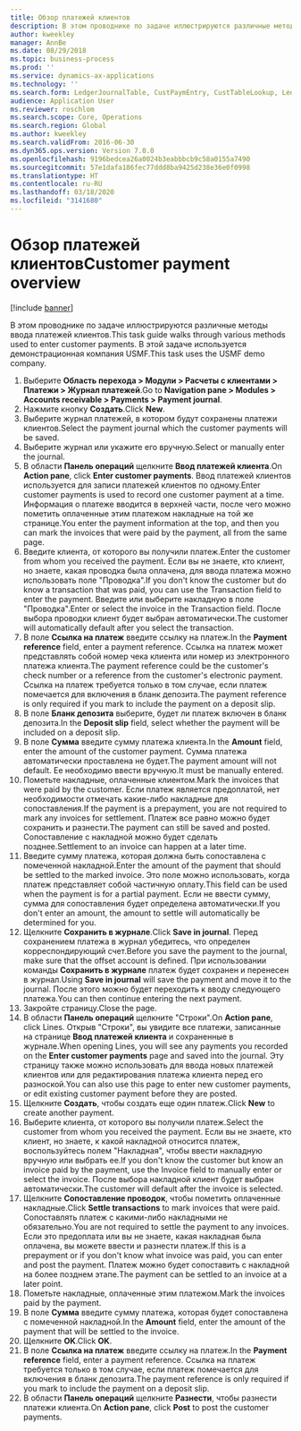 ```yaml
---
title: Обзор платежей клиентов
description: В этом проводнике по задаче иллюстрируются различные методы ввода платежей клиентов.
author: kweekley
manager: AnnBe
ms.date: 08/29/2018
ms.topic: business-process
ms.prod: ''
ms.service: dynamics-ax-applications
ms.technology: ''
ms.search.form: LedgerJournalTable, CustPaymEntry, CustTableLookup, LedgerJournalTransCustPaym, CustOpenTrans, BankAccountTableLookUp
audience: Application User
ms.reviewer: roschlom
ms.search.scope: Core, Operations
ms.search.region: Global
ms.author: kweekley
ms.search.validFrom: 2016-06-30
ms.dyn365.ops.version: Version 7.0.0
ms.openlocfilehash: 9196bedcea26a0024b3eabbbcb9c58a0155a7490
ms.sourcegitcommit: 57e1dafa186fec77ddd8ba9425d238e36e0f0998
ms.translationtype: HT
ms.contentlocale: ru-RU
ms.lasthandoff: 03/18/2020
ms.locfileid: "3141680"
---
```

# <a name="customer-payment-overview"></a><span data-ttu-id="83835-103">Обзор платежей клиентов</span><span class="sxs-lookup"><span data-stu-id="83835-103">Customer payment overview</span></span>

[!include [banner](../../includes/banner.md)]

<span data-ttu-id="83835-104">В этом проводнике по задаче иллюстрируются различные методы ввода платежей клиентов.</span><span class="sxs-lookup"><span data-stu-id="83835-104">This task guide walks through various methods used to enter customer payments.</span></span> <span data-ttu-id="83835-105">В этой задаче используется демонстрационная компания USMF.</span><span class="sxs-lookup"><span data-stu-id="83835-105">This task uses the USMF demo company.</span></span>

1. <span data-ttu-id="83835-106">Выберите **Область перехода > Модули > Расчеты с клиентами > Платежи > Журнал платежей**.</span><span class="sxs-lookup"><span data-stu-id="83835-106">Go to **Navigation pane > Modules > Accounts receivable > Payments > Payment journal**.</span></span>
2. <span data-ttu-id="83835-107">Нажмите кнопку **Создать**.</span><span class="sxs-lookup"><span data-stu-id="83835-107">Click **New**.</span></span>
3. <span data-ttu-id="83835-108">Выберите журнал платежей, в котором будут сохранены платежи клиентов.</span><span class="sxs-lookup"><span data-stu-id="83835-108">Select the payment journal which the customer payments will be saved.</span></span>
4. <span data-ttu-id="83835-109">Выберите журнал или укажите его вручную.</span><span class="sxs-lookup"><span data-stu-id="83835-109">Select or manually enter the journal.</span></span>
5. <span data-ttu-id="83835-110">В области **Панель операций** щелкните **Ввод платежей клиента**.</span><span class="sxs-lookup"><span data-stu-id="83835-110">On **Action pane**, click **Enter customer payments**.</span></span> <span data-ttu-id="83835-111">Ввод платежей клиентов используется для записи платежей клиентов по одному.</span><span class="sxs-lookup"><span data-stu-id="83835-111">Enter customer payments is used to record one customer payment at a time.</span></span> <span data-ttu-id="83835-112">Информация о платеже вводится в верхней части, после чего можно пометить оплаченные этим платежом накладные на той же странице.</span><span class="sxs-lookup"><span data-stu-id="83835-112">You enter the payment information at the top, and then you can mark the invoices that were paid by the payment, all from the same page.</span></span>  
6. <span data-ttu-id="83835-113">Введите клиента, от которого вы получили платеж.</span><span class="sxs-lookup"><span data-stu-id="83835-113">Enter the customer from whom you received the payment.</span></span> <span data-ttu-id="83835-114">Если вы не знаете, кто клиент, но знаете, какая проводка была оплачена, для ввода платежа можно использовать поле "Проводка".</span><span class="sxs-lookup"><span data-stu-id="83835-114">If you don't know the customer but do know a transaction that was paid, you can use the Transaction field to enter the payment.</span></span> <span data-ttu-id="83835-115">Введите или выберите накладную в поле "Проводка".</span><span class="sxs-lookup"><span data-stu-id="83835-115">Enter or select the invoice in the Transaction field.</span></span> <span data-ttu-id="83835-116">После выбора проводки клиент будет выбран автоматически.</span><span class="sxs-lookup"><span data-stu-id="83835-116">The customer will automatically default after you select the transaction.</span></span>
7. <span data-ttu-id="83835-117">В поле **Ссылка на платеж** введите ссылку на платеж.</span><span class="sxs-lookup"><span data-stu-id="83835-117">In the **Payment reference** field, enter a payment reference.</span></span> <span data-ttu-id="83835-118">Ссылка на платеж может представлять собой номер чека клиента или номер из электронного платежа клиента.</span><span class="sxs-lookup"><span data-stu-id="83835-118">The payment reference could be the customer's check number or a reference from the customer's electronic payment.</span></span> <span data-ttu-id="83835-119">Ссылка на платеж требуется только в том случае, если платеж помечается для включения в бланк депозита.</span><span class="sxs-lookup"><span data-stu-id="83835-119">The payment reference is only required if you mark to include the payment on a deposit slip.</span></span>  
8. <span data-ttu-id="83835-120">В поле **Бланк депозита** выберите, будет ли платеж включен в бланк депозита.</span><span class="sxs-lookup"><span data-stu-id="83835-120">In the **Deposit slip** field, select whether the payment will be included on a deposit slip.</span></span> 
9. <span data-ttu-id="83835-121">В поле **Сумма** введите сумму платежа клиента.</span><span class="sxs-lookup"><span data-stu-id="83835-121">In the **Amount** field, enter the amount of the customer payment.</span></span> <span data-ttu-id="83835-122">Сумма платежа автоматически проставлена не будет.</span><span class="sxs-lookup"><span data-stu-id="83835-122">The payment amount will not default.</span></span> <span data-ttu-id="83835-123">Ее необходимо ввести вручную.</span><span class="sxs-lookup"><span data-stu-id="83835-123">It must be manually entered.</span></span> 
10. <span data-ttu-id="83835-124">Пометьте накладные, оплаченные клиентом.</span><span class="sxs-lookup"><span data-stu-id="83835-124">Mark the invoices that were paid by the customer.</span></span> <span data-ttu-id="83835-125">Если платеж является предоплатой, нет необходимости отмечать какие-либо накладные для сопоставления.</span><span class="sxs-lookup"><span data-stu-id="83835-125">If the payment is a prepayment, you are not required to mark any invoices for settlement.</span></span> <span data-ttu-id="83835-126">Платеж все равно можно будет сохранить и разнести.</span><span class="sxs-lookup"><span data-stu-id="83835-126">The payment can still be saved and posted.</span></span> <span data-ttu-id="83835-127">Сопоставление с накладной можно будет сделать позднее.</span><span class="sxs-lookup"><span data-stu-id="83835-127">Settlement to an invoice can happen at a later time.</span></span>
11. <span data-ttu-id="83835-128">Введите сумму платежа, которая должна быть сопоставлена с помеченной накладной.</span><span class="sxs-lookup"><span data-stu-id="83835-128">Enter the amount of the payment that should be settled to the marked invoice.</span></span> <span data-ttu-id="83835-129">Это поле можно использовать, когда платеж представляет собой частичную оплату.</span><span class="sxs-lookup"><span data-stu-id="83835-129">This field can be used when the payment is for a partial payment.</span></span> <span data-ttu-id="83835-130">Если не ввести сумму, сумма для сопоставления будет определена автоматически.</span><span class="sxs-lookup"><span data-stu-id="83835-130">If you don't enter an amount, the amount to settle will automatically be determined for you.</span></span>
12. <span data-ttu-id="83835-131">Щелкните **Сохранить в журнале**.</span><span class="sxs-lookup"><span data-stu-id="83835-131">Click **Save in journal**.</span></span> <span data-ttu-id="83835-132">Перед сохранением платежа в журнал убедитесь, что определен корреспондирующий счет.</span><span class="sxs-lookup"><span data-stu-id="83835-132">Before you save the payment to the journal, make sure that the offset account is defined.</span></span> <span data-ttu-id="83835-133">При использовании команды **Сохранить в журнале** платеж будет сохранен и перенесен в журнал.</span><span class="sxs-lookup"><span data-stu-id="83835-133">Using **Save in journal** will save the payment and move it to the journal.</span></span> <span data-ttu-id="83835-134">После этого можно будет переходить к вводу следующего платежа.</span><span class="sxs-lookup"><span data-stu-id="83835-134">You can then continue entering the next payment.</span></span>
13. <span data-ttu-id="83835-135">Закройте страницу.</span><span class="sxs-lookup"><span data-stu-id="83835-135">Close the page.</span></span>
14. <span data-ttu-id="83835-136">В области **Панель операций** щелкните "Строки".</span><span class="sxs-lookup"><span data-stu-id="83835-136">On **Action pane**, click Lines.</span></span> <span data-ttu-id="83835-137">Открыв "Строки", вы увидите все платежи, записанные на странице **Ввод платежей клиента** и сохраненные в журнале.</span><span class="sxs-lookup"><span data-stu-id="83835-137">When opening Lines, you will see any payments you recorded on the **Enter customer payments** page and saved into the journal.</span></span> <span data-ttu-id="83835-138">Эту страницу также можно использовать для ввода новых платежей клиентов или для редактирования платежа клиента перед его разноской.</span><span class="sxs-lookup"><span data-stu-id="83835-138">You can also use this page to enter new customer payments, or edit existing customer payment before they are posted.</span></span>
15. <span data-ttu-id="83835-139">Щелкните **Создать**, чтобы создать еще один платеж.</span><span class="sxs-lookup"><span data-stu-id="83835-139">Click **New** to create another payment.</span></span> 
16. <span data-ttu-id="83835-140">Выберите клиента, от которого вы получили платеж.</span><span class="sxs-lookup"><span data-stu-id="83835-140">Select the customer from whom you received the payment.</span></span> <span data-ttu-id="83835-141">Если вы не знаете, кто клиент, но знаете, к какой накладной относится платеж, воспользуйтесь полем "Накладная", чтобы ввести накладную вручную или выбрать ее.</span><span class="sxs-lookup"><span data-stu-id="83835-141">If you don't know the customer but know an invoice paid by the payment, use the Invoice field to manually enter or select the invoice.</span></span> <span data-ttu-id="83835-142">После выбора накладной клиент будет выбран автоматически.</span><span class="sxs-lookup"><span data-stu-id="83835-142">The customer will default after the invoice is selected.</span></span>  
17. <span data-ttu-id="83835-143">Щелкните **Сопоставление проводок**, чтобы пометить оплаченные накладные.</span><span class="sxs-lookup"><span data-stu-id="83835-143">Click **Settle transactions** to mark invoices that were paid.</span></span> <span data-ttu-id="83835-144">Сопоставлять платеж с какими-либо накладными не обязательно.</span><span class="sxs-lookup"><span data-stu-id="83835-144">You are not required to settle the payment to any invoices.</span></span> <span data-ttu-id="83835-145">Если это предоплата или вы не знаете, какая накладная была оплачена, вы можете ввести и разнести платеж.</span><span class="sxs-lookup"><span data-stu-id="83835-145">If this is a prepayment or if you don't know what invoice was paid, you can enter and post the payment.</span></span> <span data-ttu-id="83835-146">Платеж можно будет сопоставить с накладной на более позднем этапе.</span><span class="sxs-lookup"><span data-stu-id="83835-146">The payment can be settled to an invoice at a later point.</span></span>  
18. <span data-ttu-id="83835-147">Пометьте накладные, оплаченные этим платежом.</span><span class="sxs-lookup"><span data-stu-id="83835-147">Mark the invoices paid by the payment.</span></span> 
19. <span data-ttu-id="83835-148">В поле **Сумма** введите сумму платежа, которая будет сопоставлена с помеченной накладной.</span><span class="sxs-lookup"><span data-stu-id="83835-148">In the **Amount** field, enter the amount of the payment that will be settled to the invoice.</span></span>
20. <span data-ttu-id="83835-149">Щелкните **OK**.</span><span class="sxs-lookup"><span data-stu-id="83835-149">Click **OK**.</span></span>
21. <span data-ttu-id="83835-150">В поле **Ссылка на платеж** введите ссылку на платеж.</span><span class="sxs-lookup"><span data-stu-id="83835-150">In the **Payment reference** field, enter a payment reference.</span></span> <span data-ttu-id="83835-151">Ссылка на платеж требуется только в том случае, если платеж помечается для включения в бланк депозита.</span><span class="sxs-lookup"><span data-stu-id="83835-151">The payment reference is only required if you mark to include the payment on a deposit slip.</span></span>  
22. <span data-ttu-id="83835-152">В области **Панель операций** щелкните **Разнести**, чтобы разнести платежи клиента.</span><span class="sxs-lookup"><span data-stu-id="83835-152">On **Action pane**, click **Post** to post the customer payments.</span></span> 

